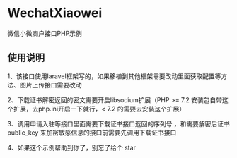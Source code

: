 # WechatXiaowei
微信小微商户接口PHP示例

## 使用说明

1、该接口使用laravel框架写的，如果移植到其他框架需要改动里面获取配置等方法、图片上传接口需要改动

2、下载证书解密返回的密文需要开启libsodium扩展（PHP >= 7.2 安装包自带这个扩展，去php.ini开启一下就行，< 7.2 的需要去安装这个扩展）

3、调用申请入驻等接口里面需要下载证书接口返回的序列号 ，和需要解密后证书 public_key 来加密敏感信息的接口前需要先调用下载证书接口

4、如果这个示例帮助到你了，别忘了给个 star 
